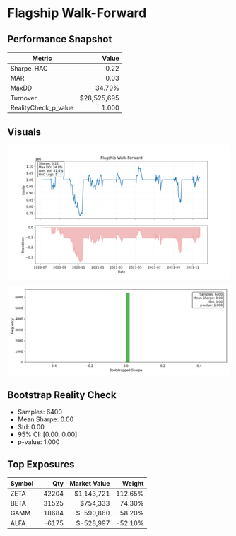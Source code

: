 # Flagship Walk-Forward

## Performance Snapshot

| Metric | Value |
| --- | ---:|
| Sharpe_HAC | 0.22 |
| MAR | 0.03 |
| MaxDD | 34.79% |
| Turnover | $28,525,695 |
| RealityCheck_p_value | 1.000 |

## Visuals

![Equity Curve](../../artifacts/sample_wfv/2025-10-30T18-39-47Z-a4ab8e7/equity_curve.png)

![Bootstrap Sharpe Histogram](../../artifacts/sample_wfv/2025-10-30T18-39-47Z-a4ab8e7/bootstrap_hist.png)

## Bootstrap Reality Check

- Samples: 6400
- Mean Sharpe: 0.00
- Std: 0.00
- 95% CI: [0.00, 0.00]
- p-value: 1.000

## Top Exposures

| Symbol | Qty | Market Value | Weight |
| --- | ---:| ---:| ---:|
| ZETA | 42204 | $1,143,721 | 112.65% |
| BETA | 31525 | $754,333 | 74.30% |
| GAMM | -18684 | $-590,860 | -58.20% |
| ALFA | -6175 | $-528,997 | -52.10% |
